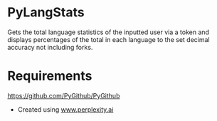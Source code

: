 # PyLangStats
Gets the total language statistics of the inputted user via a token and displays percentages of the total in each language to the set decimal accuracy not including forks.

# Requirements

https://github.com/PyGithub/PyGithub

+ Created using www.perplexity.ai
